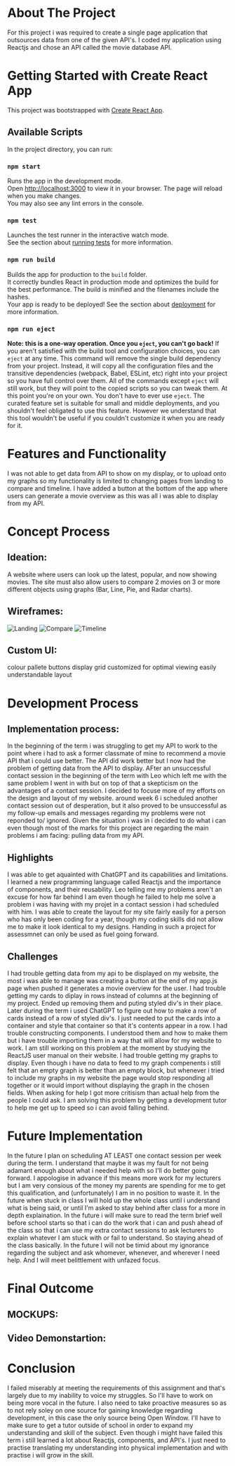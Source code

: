 # About The Project
For this project i was required to create a single page application that outsources data from one of the given API's.
I coded my application using Reactjs and chose an API called the movie database API.

# Getting Started with Create React App
This project was bootstrapped with [Create React App](https://github.com/facebook/create-react-app).
## Available Scripts
In the project directory, you can run:
### `npm start`
Runs the app in the development mode.\
Open [http://localhost:3000](http://localhost:3000) to view it in your browser.
The page will reload when you make changes.\
You may also see any lint errors in the console.
### `npm test`
Launches the test runner in the interactive watch mode.\
See the section about [running tests](https://facebook.github.io/create-react-app/docs/running-tests) for more information.
### `npm run build`
Builds the app for production to the `build` folder.\
It correctly bundles React in production mode and optimizes the build for the best performance.
The build is minified and the filenames include the hashes.\
Your app is ready to be deployed!
See the section about [deployment](https://facebook.github.io/create-react-app/docs/deployment) for more information.
### `npm run eject`
**Note: this is a one-way operation. Once you `eject`, you can't go back!**
If you aren't satisfied with the build tool and configuration choices, you can `eject` at any time. This command will remove the single build dependency from your project.
Instead, it will copy all the configuration files and the transitive dependencies (webpack, Babel, ESLint, etc) right into your project so you have full control over them. All of the commands except `eject` will still work, but they will point to the copied scripts so you can tweak them. At this point you're on your own.
You don't have to ever use `eject`. The curated feature set is suitable for small and middle deployments, and you shouldn't feel obligated to use this feature. However we understand that this tool wouldn't be useful if you couldn't customize it when you are ready for it.


# Features and Functionality
I was not able to get data from API to show on my display, or to upload onto my graphs so my functionality is limited to changing pages from landing to compare and timeline. 
I have added a button at the bottom of the app where users can generate a movie overview as this was all i was able to display from my API.

# Concept Process
## Ideation:
A website where users can look up the latest, popular, and now showing movies. The site must also allow users to compare 2 movies on 3 or more different objects using graphs (Bar, Line, Pie, and Radar charts).
## Wireframes:
![Landing](https://user-images.githubusercontent.com/113917323/230880853-543dfbc0-f416-4a7f-9407-fadabee09cf7.jpg)
![Compare](https://user-images.githubusercontent.com/113917323/230880872-27714ecf-f8e2-4e7f-b034-45e9cf062709.jpg)
![Timeline](https://user-images.githubusercontent.com/113917323/230880892-ebf659d1-34d4-436d-a981-1af5d5df1b76.jpg)
## Custom UI:
colour pallete
buttons 
display grid customized for optimal viewing
easily understandable layout

# Development Process
## Implementation process:
In the beginning of the term i was struggling to get my API to work to the point where i had to ask a former classmate of mine to recommend a movie API that i could use better. The API did work better but I now had the problem of getting data from the API to display. AFter an unsuccessful contact session in the beginning of the term with Leo which left me with the same problem I went in with but on top of that a skepticism on the advantages of a contact session. 
I decided to focuse more of my efforts on the design and layout of my website. around week 6 i scheduled another contact session out of desperation, but it also proved to be unsuccessful as my follow-up emails and messages regarding my problems were not reponded to/ ignored. 
Given the situation i was in i decided to do what i can even though most of the marks for this project are regarding the main problems i am facing: pulling data from my API.
## Highlights 
I was able to get aquainted with ChatGPT and its capabilities and limitations.
I learned a new programming language called Reactjs and the importance of components, and their reusability. 
Leo telling me my problems aren't an excuse for how far behind I am even though he failed to help me solve a problem i was having with my projet in a contact session i had scheduled with him.
I was able to create the layout for my site fairly easily for a person who has only been coding for a year, though my coding skills did not allow me to make it look identical to my designs.
Handing in such a project for assessmnet can only be used as fuel going forward.
## Challenges
I had trouble getting data from my api to be displayed on my website, the most i was able to manage was creating a button at the end of my app.js page when pushed it generates a movie overview for the user.
I had trouble getting my cards to diplay in rows instead of columns at the beginning of my project. Ended up removing them and puting styled div's in their place. Later during the term i used ChatGPT to figure out how to make a row of cards instead of a row of styled div's. I just needed to put the cards into a container and style that container so that it's contents appear in a row.
I had trouble constructing components. I understood them and how to make them but i have trouble importing them in a way that will allow for my website to work. I am still working on this problem at the moment by studying the ReactJS user manual on their website.
I had trouble getting my graphs to display. Even though i have no data to feed to my graph compenents i still felt that an empty graph is better than an empty block, but whenever i tried to include my graphs in my website the page would stop responding all together or it would import without displaying the graph in the chosen fields.
When asking for help I got more critisism than actual help from the people I could ask. I am solving this problem by getting a development tutor to help me get up to speed so i can avoid falling behind.

# Future Implementation
In the future I plan on scheduling AT LEAST one contact session per week during the term. I understand that maybe it was my fault for not being adamant enough about what i needed help with so I'll do better going forward. I appologise in advance if this means more work for my lecturers but I am very consious of the money my parents are spending for me to get this qualification, and (unfortunately) I am in no position to waste it.
In the future when stuck in class I will hold up the whole class until i understand what is being said, or until I'm asked to stay behind after class for a more in depth explaination.
In the future i will make sure to read the term brief well before school starts so that i can do the work that i can and push ahead of the class so that i can use my extra contact sessions to ask lecturers to explain whatever I am stuck with or fail to understand. So staying ahead of the class basically.
In the future I will not be timid about my ignorance regarding the subject and ask whomever, whenever, and wherever I need help. And I will meet belittlement with unfazed focus.

# Final Outcome
## MOCKUPS:

## Video Demonstartion:

# Conclusion
I failed miserably at meeting the requirements of this assignment and that's largely due to my inability to voice my struggles. So I'll have to work on being more vocal in the future. I also need to take proactive measures so as to not rely soley on one source for gaining knowledge regarding development, in this case the only source being Open Window. I'll have to make sure to get a tutor outside of school in order to expand my understanding and skill of the subject. Even though i might have failed this term i still learned a lot about Reactjs, components, and API's. I just need to practise translating my understanding into physical implementation and with practise i will grow in the skill.
